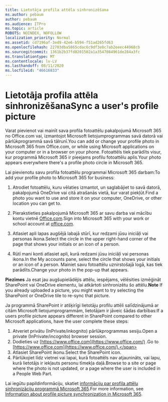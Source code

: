 ```yaml
---
title: Lietotāja profila attēla sinhronizēšana
ms.author: pebaum
author: pebaum
ms.audience: ITPro
ms.topic: article
ROBOTS: NOINDEX, NOFOLLOW
localization_priority: Normal
ms.assetid: cd7196af-3ed9-42e6-b594-f51ad265fd63
ms.openlocfilehash: 22703dba5865cdac6c9df3e8c7ab2eeec44968cb
ms.sourcegitcommit: 1361b2b37fd0201502a1a3547084961de284a3fc
ms.translationtype: MT
ms.contentlocale: lv-LV
ms.lasthandoff: 08/11/2020
ms.locfileid: "46616833"
---
```

# <a name="sync-a-users-profile-picture"></a><span data-ttu-id="d6f2d-102">Lietotāja profila attēla sinhronizēšana</span><span class="sxs-lookup"><span data-stu-id="d6f2d-102">Sync a user's profile picture</span></span>

<span data-ttu-id="d6f2d-103">Varat pievienot vai mainīt sava profila fotoattēlu pakalpojumā Microsoft 365 no Office.com vai, izmantojot Microsoft lietojumprogrammas savā datorā vai pārlūkprogrammā savā tālrunī.</span><span class="sxs-lookup"><span data-stu-id="d6f2d-103">You can add or change your profile photo in Microsoft 365 from Office.com, or while using Microsoft applications on your computer or in a browser on your phone.</span></span> <span data-ttu-id="d6f2d-104">Fotoattēls tiek parādīts visur, kur programmā Microsoft 365 ir pieejams profilu fotoattēlu aplis.</span><span class="sxs-lookup"><span data-stu-id="d6f2d-104">Your photo appears everywhere there's a profile photo circle in Microsoft 365.</span></span>

<span data-ttu-id="d6f2d-105">Lai pievienotu savu profila fotoattēlu programmai Microsoft 365 darbam:</span><span class="sxs-lookup"><span data-stu-id="d6f2d-105">To add your profile photo to Microsoft 365 for business:</span></span>

1. <span data-ttu-id="d6f2d-106">Atrodiet fotoattēlu, kuru vēlaties izmantot, un saglabājiet to savā datorā, pakalpojumā OneDrive vai citā atrašanās vietā, kur varat piekļūt.</span><span class="sxs-lookup"><span data-stu-id="d6f2d-106">Find a photo you want to use and store it on your computer, OneDrive, or other location you can get to.</span></span>

2. <span data-ttu-id="d6f2d-107">Pierakstieties pakalpojumā Microsoft 365 ar savu darba vai mācību kontu vietnē [Office.com](https://www.office.com).</span><span class="sxs-lookup"><span data-stu-id="d6f2d-107">Sign into Microsoft 365 with your work or school account at [office.com](https://www.office.com).</span></span>

3. <span data-ttu-id="d6f2d-108">Atlasiet apli lapas augšējā labajā stūrī, kur redzami jūsu iniciāļi vai personas ikona.</span><span class="sxs-lookup"><span data-stu-id="d6f2d-108">Select the circle in the upper right-hand corner of the page that shows your initials or an icon of a person.</span></span>

4. <span data-ttu-id="d6f2d-109">Rūtī mani konti atlasiet apli, kurā redzami jūsu iniciāļi vai personas ikona.</span><span class="sxs-lookup"><span data-stu-id="d6f2d-109">In the My accounts pane, select the circle that shows your initials or an icon of a person.</span></span> <span data-ttu-id="d6f2d-110">Mainiet savu fotoattēlu uznirstošajā logā, kas tiek parādīts.</span><span class="sxs-lookup"><span data-stu-id="d6f2d-110">Change your photo in the pop-up that appears.</span></span>

<span data-ttu-id="d6f2d-111">**Piezīmes** Ja esat jau augšupielādējis attēlu, iespējams, vēlēsities izmēģināt SharePoint vai OneDrive elementu, lai atkārtoti sinhronizētu šo attēlu.</span><span class="sxs-lookup"><span data-stu-id="d6f2d-111">**Note** If you already uploaded a picture, you might want to try selecting the SharePoint or OneDrive tile to re-sync that picture.</span></span>

<span data-ttu-id="d6f2d-112">Ja programmā SharePoint ir atšķirīgi lietotāju profilu attēli salīdzinājumā ar citām Microsoft lietojumprogrammām, lietotājam ir jāveic šādas darbības:</span><span class="sxs-lookup"><span data-stu-id="d6f2d-112">If a users profile picture appears different in SharePoint compared to other Microsoft applications, have the user complete these steps:</span></span>

1. <span data-ttu-id="d6f2d-113">Atveriet privātu (InPrivate/inkognito) pārlūkprogrammas sesiju.</span><span class="sxs-lookup"><span data-stu-id="d6f2d-113">Open a private (InPrivate/incognito) browser session.</span></span>
2. <span data-ttu-id="d6f2d-114">Dodieties uz [https://www.office.com](https://www.office.com/) .</span><span class="sxs-lookup"><span data-stu-id="d6f2d-114">Go to [https://www.office.com](https://www.office.com/).</span></span>
3. <span data-ttu-id="d6f2d-115">Atlasiet SharePoint ikonu.</span><span class="sxs-lookup"><span data-stu-id="d6f2d-115">Select the SharePoint icon.</span></span>
4. <span data-ttu-id="d6f2d-116">Pārlūkojiet līdz vietnei vai lapai, kurā fotoattēls nav atjaunināts, vai lapu, kurā lietotājs ir iekļauts personu tīmekļa daļā.</span><span class="sxs-lookup"><span data-stu-id="d6f2d-116">Browse to a site or page where the photo is not updated, or a page where the user is included in a People Web Part.</span></span>

<span data-ttu-id="d6f2d-117">Lai iegūtu papildinformāciju, skatiet [informāciju par profila attēlu sinhronizāciju programmā Microsoft 365](https://support.office.com/article/information-about-profile-picture-synchronization-in-office-365-20594d76-d054-4af4-a660-401133e3d48a).</span><span class="sxs-lookup"><span data-stu-id="d6f2d-117">For more information, see [Information about profile picture synchronization in Microsoft 365](https://support.office.com/article/information-about-profile-picture-synchronization-in-office-365-20594d76-d054-4af4-a660-401133e3d48a).</span></span>

